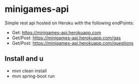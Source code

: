 # minigames-api
Simple rest api hosted on Heroku with the following endPoints:
- Get: https://minigames-api.herokuapp.com
- Get/Post: https://minigames-api.herokuapp.com/gas
- Get/Post: https://minigames-api.herokuapp.com/questions
## Install and u
- mvn clean install
- mvn spring-boot run
